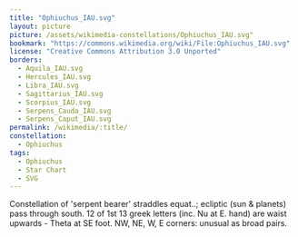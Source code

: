 ```yaml
---
title: "Ophiuchus_IAU.svg"
layout: picture
picture: /assets/wikimedia-constellations/Ophiuchus_IAU.svg"
bookmark: "https://commons.wikimedia.org/wiki/File:Ophiuchus_IAU.svg"
license: "Creative Commons Attribution 3.0 Unported"
borders:
  - Aquila_IAU.svg
  - Hercules_IAU.svg
  - Libra_IAU.svg
  - Sagittarius_IAU.svg
  - Scorpius_IAU.svg
  - Serpens_Cauda_IAU.svg
  - Serpens_Caput_IAU.svg
permalink: /wikimedia/:title/
constellation:
  - Ophiuchus
tags:
  - Ophiuchus
  - Star Chart
  - SVG
---
```

Constellation of 'serpent bearer' straddles equat..; ecliptic (sun & planets) pass through south. 12 of 1st 13 greek letters (inc. Nu at E. hand) are waist upwards - Theta at SE foot. NW, NE, W, E corners: unusual as broad pairs.
